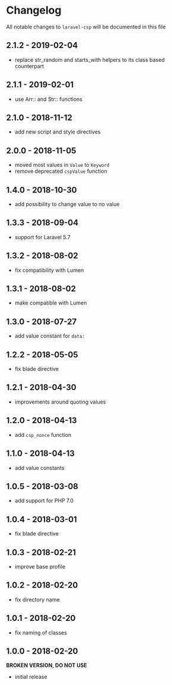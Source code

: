 # Changelog

All notable changes to `laravel-csp` will be documented in this file

## 2.1.2 - 2019-02-04

- replace str_random and starts_with helpers to its class based counterpart

## 2.1.1 - 2019-02-01

- use Arr:: and Str:: functions

## 2.1.0 - 2018-11-12

- add new script and style directives

## 2.0.0 - 2018-11-05

- moved most values in `Value` to `Keyword`
- remove deprecated `cspValue` function

## 1.4.0 - 2018-10-30

- add possibility to change value to no value

## 1.3.3 - 2018-09-04

- support for Laravel 5.7

## 1.3.2 - 2018-08-02

- fix compatibility with Lumen

## 1.3.1 - 2018-08-02

- make compatible with Lumen

## 1.3.0 - 2018-07-27

- add value constant for `data:`

## 1.2.2 - 2018-05-05

- fix blade directive

## 1.2.1 - 2018-04-30

- improvements around quoting values

## 1.2.0 - 2018-04-13

- add `csp_nonce` function

## 1.1.0 - 2018-04-13

- add value constants

## 1.0.5 - 2018-03-08

- add support for PHP 7.0

## 1.0.4 - 2018-03-01

- fix blade directive

## 1.0.3 - 2018-02-21

- improve base profile

## 1.0.2 - 2018-02-20

- fix directory name

## 1.0.1 - 2018-02-20

- fix naming of classes

## 1.0.0 - 2018-02-20
**BROKEN VERSION, DO NOT USE**

- initial release
